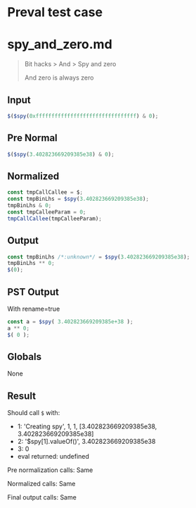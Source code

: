 # Preval test case

# spy_and_zero.md

> Bit hacks > And > Spy and zero
>
> And zero is always zero

## Input

`````js filename=intro
$($spy(0xffffffffffffffffffffffffffffffff) & 0);
`````

## Pre Normal


`````js filename=intro
$($spy(3.402823669209385e38) & 0);
`````

## Normalized


`````js filename=intro
const tmpCallCallee = $;
const tmpBinLhs = $spy(3.402823669209385e38);
tmpBinLhs & 0;
const tmpCalleeParam = 0;
tmpCallCallee(tmpCalleeParam);
`````

## Output


`````js filename=intro
const tmpBinLhs /*:unknown*/ = $spy(3.402823669209385e38);
tmpBinLhs ** 0;
$(0);
`````

## PST Output

With rename=true

`````js filename=intro
const a = $spy( 3.402823669209385e+38 );
a ** 0;
$( 0 );
`````

## Globals

None

## Result

Should call `$` with:
 - 1: 'Creating spy', 1, 1, [3.402823669209385e38, 3.402823669209385e38]
 - 2: '$spy[1].valueOf()', 3.402823669209385e38
 - 3: 0
 - eval returned: undefined

Pre normalization calls: Same

Normalized calls: Same

Final output calls: Same
